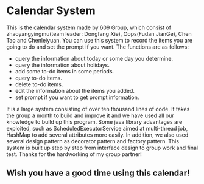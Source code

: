 # Calendar System

This is the calendar system made by 609 Group, which consist of zhaoyangyingmu(team leader: Dongfang Xie), Oops(Fudan JianGe), Chen Tao and Chenleiyuan.
You can use this system to record the items you are going to do and set the prompt if you want. 
The functions are as follows:

* query the information about today or some day you determine.
* query the information about holidays.
* add some to-do items in some periods.
* query to-do items.
* delete to-do items.
* edit the information about the items you added.
* set prompt if you want to get prompt information.

It is a large system consisting of over ten thousand lines of code. It takes the group a month to build and improve it and we have used all our knowledge to build up this program. Some java library advantages are exploited, such as ScheduledExecutorService aimed at multi-thread job, HashMap to add several attributes more easily. In addition, we also used several design pattern as decorator pattern and factory pattern. This system is built up step by step from interface design to group work and final test. Thanks for the hardworking of my group partner!

## Wish you have a good time using this calendar!
